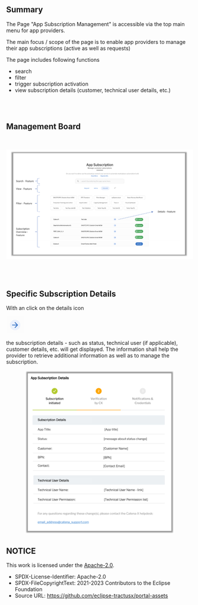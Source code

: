 ## Summary

The Page "App Subscription Management" is accessible via the top main menu for app providers.

The main focus / scope of the page is to enable app providers to manage their app subscriptions (active as well as requests)

The page includes following functions

- search
- filter
- trigger subscription activation
- view subscription details (customer, technical user details, etc.)

<br>
<br>

## Management Board

<br>

<p align="center">
  <img width="1200" alt="image" src="https://raw.githubusercontent.com/eclipse-tractusx/portal-assets/main/docs/static/app-subscription-overview.png">
</p>

<br>
<br>

## Specific Subscription Details

With an click on the details icon

<img width="47" alt="image" src="https://raw.githubusercontent.com/eclipse-tractusx/portal-assets/main/docs/static/button-arrow.png">

the subscription details - such as status, technical user (if applicable), customer details, etc. will get displayed.
The information shall help the provider to retrieve additional information as well as to manage the subscription.

<p align="center">
  <img width="404" alt="image" src="https://raw.githubusercontent.com/eclipse-tractusx/portal-assets/main/docs/static/app-subscription-details.png">
</p>

## NOTICE

This work is licensed under the [Apache-2.0](https://www.apache.org/licenses/LICENSE-2.0).

- SPDX-License-Identifier: Apache-2.0
- SPDX-FileCopyrightText: 2021-2023 Contributors to the Eclipse Foundation
- Source URL: https://github.com/eclipse-tractusx/portal-assets
